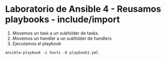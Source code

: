 # Laboratorio de Ansible 4 - Reusamos playbooks - include/import

1. Movemos un task a un subfolder de tasks.
2. Movemos un handler a un subfolder de handlers
3. Ejecutamos el playbook

```shell
ansible-playbook -i hosts -K playbook1.yml
```
